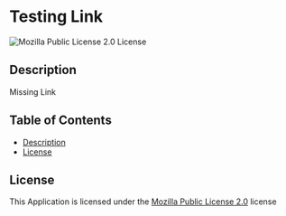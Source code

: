 # Testing Link
![Mozilla Public License 2.0 License](https://img.shields.io/badge/license-Mozilla%20Public%20License%202.0-blue)

## Description 
  Missing Link

## Table of Contents
  
  - [Description](#description)
  - [License](#license)

## License
  This Application is licensed under the [Mozilla Public License 2.0](https://choosealicense.com/licenses/mpl-2.0/) license
  
